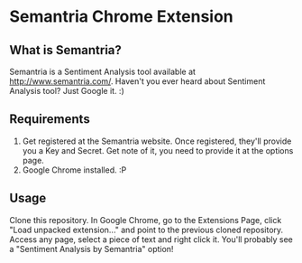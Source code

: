 Semantria Chrome Extension
==========================

What is Semantria? 
-----------------
Semantria is a Sentiment Analysis tool available at http://www.semantria.com/. Haven't you ever heard about Sentiment Analysis tool? Just Google it. :)

Requirements
-------------
1. Get registered at the Semantria website. Once registered, they'll provide you a Key and Secret. Get note of it, you need to provide it at the options page.
2. Google Chrome installed. :P

Usage
------
Clone this repository. In Google Chrome, go to the Extensions Page, click "Load unpacked extension..." and point to the previous cloned repository. Access any page, select a piece of text and right click it. You'll probably see a "Sentiment Analysis by Semantria" option!
